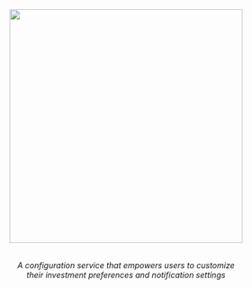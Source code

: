 <div align="center">
  <img src="https://github.com/cnsfeir/cumplo-tailor/assets/58790635/2a2d28c7-2108-4bb6-b961-83800acbcb93" width="414"/>
</div>

<br>
<p align="center">
    <em>
      A configuration service that empowers users to customize <br> their investment preferences and notification settings
    </em>
</p>
<br>
